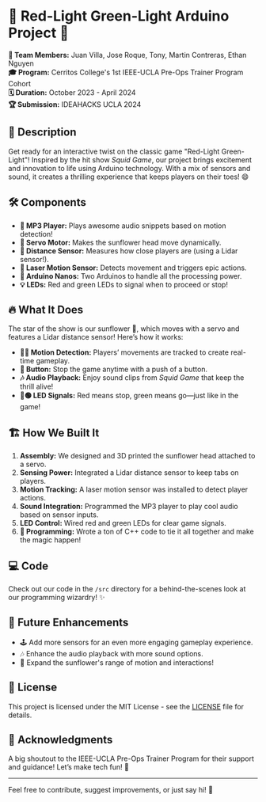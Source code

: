 # 🌻 Red-Light Green-Light Arduino Project 🌟

**👥 Team Members:** Juan Villa, Jose Roque, Tony, Martin Contreras, Ethan Nguyen  
**🎓 Program:** Cerritos College's 1st IEEE-UCLA Pre-Ops Trainer Program Cohort  
**🗓 Duration:** October 2023 - April 2024  
**🏆 Submission:** IDEAHACKS UCLA 2024

## 🎉 Description

Get ready for an interactive twist on the classic game "Red-Light Green-Light"! Inspired by the hit show *Squid Game*, our project brings excitement and innovation to life using Arduino technology. With a mix of sensors and sound, it creates a thrilling experience that keeps players on their toes! 😄

## 🛠 Components

- **🎵 MP3 Player:** Plays awesome audio snippets based on motion detection!
- **🤖 Servo Motor:** Makes the sunflower head move dynamically.
- **📏 Distance Sensor:** Measures how close players are (using a Lidar sensor!).
- **🔦 Laser Motion Sensor:** Detects movement and triggers epic actions.
- **🧠 Arduino Nanos:** Two Arduinos to handle all the processing power.
- **💡 LEDs:** Red and green LEDs to signal when to proceed or stop!

## 🔥 What It Does

The star of the show is our sunflower 🌻, which moves with a servo and features a Lidar distance sensor! Here’s how it works:

- **🚶‍♂️ Motion Detection:** Players’ movements are tracked to create real-time gameplay.
- **🛑 Button:** Stop the game anytime with a push of a button.
- **🎶 Audio Playback:** Enjoy sound clips from *Squid Game* that keep the thrill alive!
- **🔴🟢 LED Signals:** Red means stop, green means go—just like in the game!

## 🏗 How We Built It

1. **Assembly:** We designed and 3D printed the sunflower head attached to a servo.
2. **Sensing Power:** Integrated a Lidar distance sensor to keep tabs on players.
3. **Motion Tracking:** A laser motion sensor was installed to detect player actions.
4. **Sound Integration:** Programmed the MP3 player to play cool audio based on sensor inputs.
5. **LED Control:** Wired red and green LEDs for clear game signals.
6. **📝 Programming:** Wrote a ton of C++ code to tie it all together and make the magic happen!

## 💻 Code

Check out our code in the `/src` directory for a behind-the-scenes look at our programming wizardry! ✨

## 🚀 Future Enhancements

- 🕹 Add more sensors for an even more engaging gameplay experience.
- 🎶 Enhance the audio playback with more sound options.
- 🌿 Expand the sunflower's range of motion and interactions!

## 📝 License

This project is licensed under the MIT License - see the [LICENSE](LICENSE) file for details.

## 🙏 Acknowledgments

A big shoutout to the IEEE-UCLA Pre-Ops Trainer Program for their support and guidance! Let’s make tech fun! 🎉

---

Feel free to contribute, suggest improvements, or just say hi! 👋
